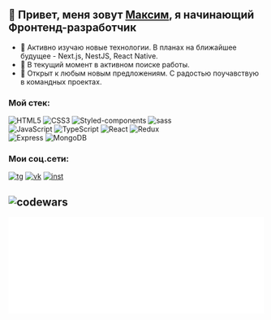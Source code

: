 ## 👋 Привет, меня зовут [Максим](https://t.me/klimetzc), я начинающий Фронтенд-разработчик

- 📖 Активно изучаю новые технологии. В планах на ближайшее будущее - Next.js, NestJS, React Native.
- 💼 В текущий момент в активном поиске работы.
- 🤝 Открыт к любым новым предложениям. С радостью поучавствую в командных проектах.

<!-- <img src="images/file_type_html_icon_130541.svg" width="50px"> -->

### Мой стек:

![HTML5](https://img.shields.io/badge/html5-%23E34F26.svg?style=for-the-badge&logo=html5&logoColor=white) ![CSS3](https://img.shields.io/badge/css3-%231572B6.svg?style=for-the-badge&logo=css3&logoColor=white) ![Styled-components](https://img.shields.io/badge/styled--components-DB7093?style=for-the-badge&logo=styled-components&logoColor=white) ![sass](https://img.shields.io/badge/Sass-CC6699?style=for-the-badge&logo=sass&logoColor=white)  
![JavaScript](https://img.shields.io/badge/javascript-%23323330.svg?style=for-the-badge&logo=javascript&logoColor=%23F7DF1E) ![TypeScript](https://img.shields.io/badge/TypeScript-007ACC?style=for-the-badge&logo=typescript&logoColor=white) ![React](https://img.shields.io/badge/React-20232A?style=for-the-badge&logo=react&logoColor=61DAFB) ![Redux](https://img.shields.io/badge/Redux-593D88?style=for-the-badge&logo=redux&logoColor=white)  
![Express](https://img.shields.io/badge/Express.js-000000?style=for-the-badge&logo=express&logoColor=white)
![MongoDB](https://img.shields.io/badge/MongoDB-4EA94B?style=for-the-badge&logo=mongodb&logoColor=white)
<!-- ![PostgreSQL](https://img.shields.io/badge/PostgreSQL-316192?style=for-the-badge&logo=postgresql&logoColor=white)
![NestJs](https://img.shields.io/badge/nestjs-E0234E?style=for-the-badge&logo=nestjs&logoColor=white)
![Webpack](https://img.shields.io/badge/Webpack-8DD6F9?style=for-the-badge&logo=Webpack&logoColor=white)
![TailwindCSS](https://img.shields.io/badge/Tailwind_CSS-38B2AC?style=for-the-badge&logo=tailwind-css&logoColor=white) 
-->

### Мои соц.сети:

[![tg](https://img.shields.io/badge/Telegram-2CA5E0?style=for-the-badge&logo=telegram&logoColor=white)](https://t.me/klimetzc) 
[![vk](https://img.shields.io/badge/вконтакте-%232E87FB.svg?&style=for-the-badge&logo=vk&logoColor=white)](https://vk.com/klimetzc)
[![inst](https://img.shields.io/badge/Instagram-E4405F?style=for-the-badge&logo=instagram&logoColor=white)](https://instagram.com/klimetzc)

![codewars](https://www.codewars.com/users/klimetzc/badges/micro)
---
<!-- ![Stats](https://github-profile-summary-cards.vercel.app/api/cards/profile-details?username=klimetzc&theme=github) -->
![Metrics](/metrics.plugin.languages.svg)
